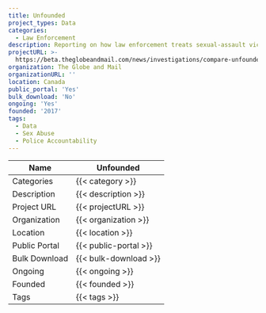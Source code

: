 ```yaml
---
title: Unfounded
project_types: Data
categories:
  - Law Enforcement
description: Reporting on how law enforcement treats sexual-assault victims in Canada
projectURL: >-
  https://beta.theglobeandmail.com/news/investigations/compare-unfounded-sex-assault-rates-across-canada/article33855643/?ref=http://www.theglobeandmail.com&
organization: The Globe and Mail
organizationURL: ''
location: Canada
public_portal: 'Yes'
bulk_download: 'No'
ongoing: 'Yes'
founded: '2017'
tags:
  - Data
  - Sex Abuse
  - Police Accountability
---
```



Name                    |  Unfounded    
------------------------|----
Categories              | {{< category >}} 
Description             | {{< description >}} 
Project URL             | {{< projectURL >}} 
Organization            | {{< organization >}} 
Location                | {{< location >}} 
Public Portal           | {{< public-portal >}} 
Bulk Download           | {{< bulk-download >}} 
Ongoing                 | {{< ongoing >}} 
Founded                 | {{< founded >}} 
Tags                    | {{< tags >}} 
